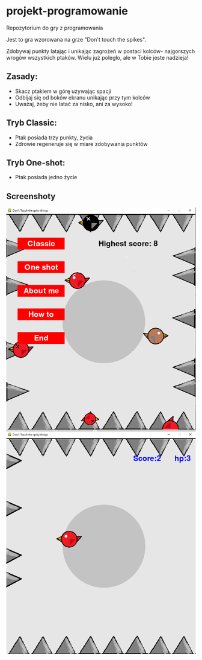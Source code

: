 # projekt-programowanie
Repozytorium do gry z programowania

Jest to gra wzorowana na grze "Don't touch the spikes".

Zdobywaj punkty latając i unikając zagrożeń w postaci kolców- najgorszych wrogów wszystkich ptaków. Wielu już poległo, ale w Tobie jeste nadzieja! 

## Zasady:
* Skacz ptakiem w górę używając spacji
* Odbijaj się od boków ekranu unikając przy tym kolców
* Uważaj, żeby nie latać za nisko, ani za wysoko!

## Tryb Classic:
* Ptak posiada trzy punkty, życia
* Zdrowie regeneruje się w miare zdobywania punktów

## Tryb One-shot:
* Ptak posiada jedno życie

## Screenshoty

![Screen1](./screenshots/screen1.png)
![Screen1](./screenshots/screen2.png)
